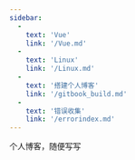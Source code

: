 ```yaml
---
sidebar: 
  -
    text: 'Vue'
    link: '/Vue.md'
  -
    text: 'Linux'
    link: '/Linux.md'
  -
    text: '搭建个人博客'
    link: '/gitbook_build.md'
  -
    text: '错误收集'
    link: '/errorindex.md'
---
```


个人博客，随便写写


